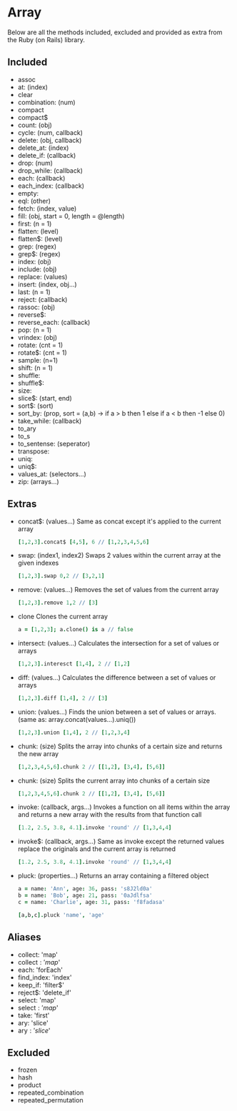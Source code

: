 # Array
Below are all the methods included, excluded and provided as extra from the Ruby (on Rails) library.

## Included
  * assoc
  * at: (index)
  * clear
  * combination: (num)
  * compact
  * compact$
  * count: (obj)
  * cycle: (num, callback)
  * delete: (obj, callback)
  * delete_at: (index)
  * delete_if: (callback)
  * drop: (num)
  * drop_while: (callback)
  * each: (callback)
  * each_index: (callback)
  * empty:
  * eql: (other)
  * fetch: (index, value)
  * fill: (obj, start = 0, length = @length)
  * first: (n = 1)
  * flatten: (level)
  * flatten$: (level)
  * grep: (regex)
  * grep$: (regex)
  * index: (obj)
  * include: (obj)
  * replace: (values)
  * insert: (index, obj...)
  * last: (n = 1)
  * reject: (callback)
  * rassoc: (obj)
  * reverse$:
  * reverse_each: (callback)
  * pop: (n = 1)
  * vrindex: (obj)
  * rotate: (cnt = 1)
  * rotate$: (cnt = 1)
  * sample: (n=1)
  * shift: (n = 1)
  * shuffle:
  * shuffle$:
  * size:
  * slice$: (start, end)
  * sort$: (sort)
  * sort_by: (prop, sort = (a,b) -> if a > b then 1 else if a < b then -1 else 0)
  * take_while: (callback)
  * to_ary
  * to_s
  * to_sentense: (seperator)
  * transpose:
  * uniq:
  * uniq$:
  * values_at: (selectors...)
  * zip: (arrays...)

## Extras
  * concat$: (values...)
    Same as concat except it's applied to the current array
    
    ```coffeescript
    [1,2,3].concat$ [4,5], 6 // [1,2,3,4,5,6]
    ```
    
  * swap: (index1, index2)
    Swaps 2 values within the current array at the given indexes
    
    ```coffeescript
    [1,2,3].swap 0,2 // [3,2,1]
    ```
  
  * remove: (values...)
    Removes the set of values from the current array
    
    ```coffeescript
    [1,2,3].remove 1,2 // [3]
    ```

  * clone
    Clones the current array
    
    ```coffeescript
    a = [1,2,3]; a.clone() is a // false
    ```
    
  * intersect: (values...)
    Calculates the intersection for a set of values or arrays
    
    ```coffeescript
    [1,2,3].interesct [1,4], 2 // [1,2]
    ```
  
  * diff: (values...)
    Calculates the difference between a set of values or arrays
    
    ```coffeescript
    [1,2,3].diff [1,4], 2 // [3]
    ```
  
  * union: (values...)
    Finds the union between a set of values or arrays. (same as: array.concat(values...).uniq())
    
    ```coffeescript
    [1,2,3].union [1,4], 2 // [1,2,3,4]
    ```
    
  * chunk: (size)
    Splits the array into chunks of a certain size and returns the new array
    
    ```coffeescript
    [1,2,3,4,5,6].chunk 2 // [[1,2], [3,4], [5,6]]
    ```
  
  * chunk: (size)
    Splits the current array into chunks of a certain size

    ```coffeescript
    [1,2,3,4,5,6].chunk 2 // [[1,2], [3,4], [5,6]]
    ```
    
  * invoke: (callback, args...)
    Invokes a function on all items within the array and returns a new array with the results from that function call
    
    ```coffeescript
    [1.2, 2.5, 3.8, 4.1].invoke 'round' // [1,3,4,4]
    ```

  * invoke$: (callback, args...)
    Same as invoke except the returned values replace the originals and the current array is returned

    ```coffeescript
    [1.2, 2.5, 3.8, 4.1].invoke 'round' // [1,3,4,4]
    ```
    
  * pluck: (properties...)
    Returns an array containing a filtered object
    
    ```coffeescript
    a = name: 'Ann', age: 36, pass: 's8J2ld0a'
    b = name: 'Bob', age: 21, pass: '0aJdlfsa'
    c = name: 'Charlie', age: 31, pass: 'f8fadasa'
    
    [a,b,c].pluck 'name', 'age'
    ```
        
## Aliases
  * collect: 'map'
  * collect$: 'map$'
  * each: 'forEach'
  * find_index: 'index'
  * keep_if: 'filter$'
  * reject$: 'delete_if'
  * select: 'map'
  * select$: 'map$'
  * take: 'first'
  * ary: 'slice'
  * ary$: 'slice$'

## Excluded
 * frozen
 * hash
 * product
 * repeated_combination
 * repeated_permutation